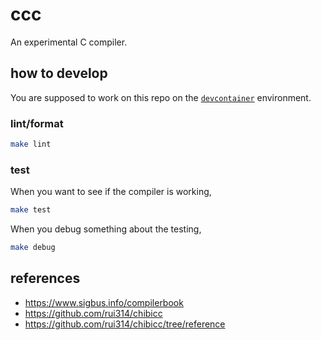 # ccc

An experimental C compiler.

## how to develop

You are supposed to work on this repo on the [`devcontainer`](https://code.visualstudio.com/docs/remote/containers) environment.

### lint/format

```bash
make lint
```

### test

When you want to see if the compiler is working,

```bash
make test
```

When you debug something about the testing,

```bash
make debug
```

## references

- <https://www.sigbus.info/compilerbook>
- <https://github.com/rui314/chibicc>
- <https://github.com/rui314/chibicc/tree/reference>
